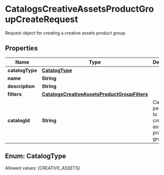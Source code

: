 

# CatalogsCreativeAssetsProductGroupCreateRequest

Request object for creating a creative assets product group.

## Properties

Name | Type | Description | Notes
------------ | ------------- | ------------- | -------------
**catalogType** | [**CatalogType**](#CatalogType) |  | 
**name** | **String** |  | 
**description** | **String** |  |  [optional]
**filters** | [**CatalogsCreativeAssetsProductGroupFilters**](CatalogsCreativeAssetsProductGroupFilters.md) |  | 
**catalogId** | **String** | Catalog id pertaining to the creative assets product group. | 


## Enum: CatalogType
Allowed values: [CREATIVE_ASSETS]




